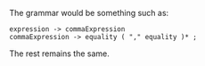 The grammar would be something such as:

```
expression -> commaExpression
commaExpression -> equality ( "," equality )* ;
```

The rest remains the same.
